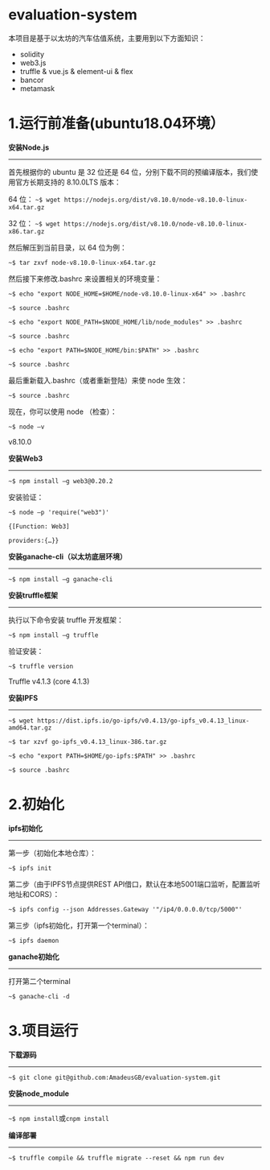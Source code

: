 # evaluation-system
本项目是基于以太坊的汽车估值系统，主要用到以下方面知识：
* solidity
* web3.js
* truffle & vue.js & element-ui & flex
* bancor
* metamask

# 1.运行前准备(ubuntu18.04环境）
**安装Node.js**  
***
首先根据你的 ubuntu 是 32 位还是 64 位，分别下载不同的预编译版本，我们使用官方长期支持的 8.10.0LTS 版本：

64 位：
`~$ wget https://nodejs.org/dist/v8.10.0/node-v8.10.0-linux-x64.tar.gz`

32 位：
`~$ wget https://nodejs.org/dist/v8.10.0/node-v8.10.0-linux-x86.tar.gz`

然后解压到当前目录，以 64 位为例：

`~$ tar zxvf node-v8.10.0-linux-x64.tar.gz`

然后接下来修改.bashrc 来设置相关的环境变量：

`~$ echo "export NODE_HOME=$HOME/node-v8.10.0-linux-x64" >> .bashrc`

`~$ source .bashrc`

`~$ echo "export NODE_PATH=$NODE_HOME/lib/node_modules" >> .bashrc`

`~$ source .bashrc`

`~$ echo "export PATH=$NODE_HOME/bin:$PATH" >> .bashrc`

`~$ source .bashrc`


最后重新载入.bashrc（或者重新登陆）来使 node 生效：

`~$ source .bashrc`

现在，你可以使用 node （检查）：

`~$ node –v`

v8.10.0

**安装Web3**
***

`~$ npm install –g web3@0.20.2`

安装验证：

`~$ node –p 'require("web3")'`

`{[Function: Web3]`

    providers:{…}}

**安装ganache-cli（以太坊底层环境）**
***

`~$ npm install –g ganache-cli`

**安装truffle框架**
***

执行以下命令安装 truffle 开发框架：

`~$ npm install –g truffle`

验证安装：

`~$ truffle version`

Truffle v4.1.3 (core 4.1.3)

**安装IPFS**
***

`~$ wget https://dist.ipfs.io/go-ipfs/v0.4.13/go-ipfs_v0.4.13_linux-amd64.tar.gz`

`~$ tar xzvf go-ipfs_v0.4.13_linux-386.tar.gz`

`~$ echo "export PATH=$HOME/go-ipfs:$PATH" >> .bashrc`

`~$ source .bashrc`

# 2.初始化
**ipfs初始化**
***

第一步（初始化本地仓库）：

`~$ ipfs init`

第二步（由于IPFS节点提供REST API借口，默认在本地5001端口监听，配置监听地址和CORS）：

`~$ ipfs config --json Addresses.Gateway '"/ip4/0.0.0.0/tcp/5000"'`

第三步（ipfs初始化，打开第一个terminal）：

`~$ ipfs daemon`

**ganache初始化**
***

打开第二个terminal

`~$ ganache-cli -d`

# 3.项目运行

**下载源码**
***

`~$ git clone git@github.com:AmadeusGB/evaluation-system.git`


**安装node_module**
***

`~$ npm install`或`cnpm install`

**编译部署**
***

`~$ truffle compile && truffle migrate --reset && npm run dev`
